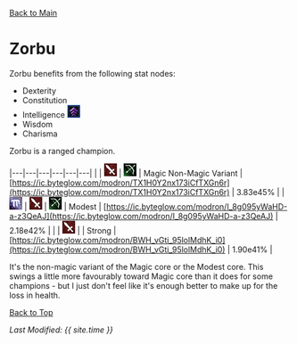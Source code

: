 [Back to Main](index.md)

# Zorbu

Zorbu benefits from the following stat nodes:

* Dexterity
* Constitution
* Intelligence ![Feat Icon](images\feat.png)
* Wisdom
* Charisma

Zorbu is a ranged champion.

|---|---|---|---|---|---|
|   | ![Melee Icon](images\melee.png) | ![Ranged Icon](images\ranged.png) | Magic Non-Magic Variant | [https://ic.byteglow.com/modron/TX1H0Y2nx173iCfTXGn6r](https://ic.byteglow.com/modron/TX1H0Y2nx173iCfTXGn6r) | 3.83e45% |
| ![Magic Icon](images\magic.png) | ![Melee Icon](images\melee.png) | ![Ranged Icon](images\ranged.png) | Modest  | [https://ic.byteglow.com/modron/I_8g095yWaHD-a-z3QeAJ](https://ic.byteglow.com/modron/I_8g095yWaHD-a-z3QeAJ) | 2.18e42% |
|   | ![Melee Icon](images\melee.png) |   | Strong  | [https://ic.byteglow.com/modron/BWH_vGti_95lolMdhK_i0](https://ic.byteglow.com/modron/BWH_vGti_95lolMdhK_i0) | 1.90e41% |

It's the non-magic variant of the Magic core or the Modest core. This swings a little more favourably toward Magic core than it does for some champions - but I just don't feel like it's enough better to make up for the loss in health.

[Back to Top](#top)

*Last Modified: {{ site.time }}*